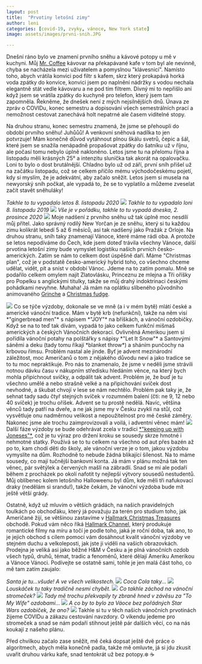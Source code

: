 ```yaml
---
layout: post
title:  "Prvotiny letošní zimy"
author: leni
categories: [covid-19, zvyky, vánoce, New York state]
image: assets/images/prvni-snih.JPG

---
```

Dnešní ráno bylo ve znamení prvního sněhu a kávové potopy u mě v kuchyni. Můj <a href="https://www.youtube.com/watch?v=QmklkUpN1YA">Mr. Coffee</a> kávovar na překapávané kafe v tom byl ale nevinně, chyba se nacházela mezi uživatelem a pomyslnou "klávesnicí". Namísto toho, abych vrátila konvici pod filtr s kafem, skrz který prokapává horká voda zpátky do konvice, konvici jsem po naplnění nádržky s vodou nechala elegantně stát vedle kávovaru a ne pod tím filtrem. Divný mi to nepřišlo ani když jsem se vrátila zpátky do kuchyně pro telefon, který jsem tam zapomněla. Řekněme, že dnešek není z mých nejsilnějších dnů. Únava ze zpráv o COVIDu, konec semestru a dopisování všech semestrálních prací a nemožnost cestovat zanechává holt nepatrné ale časem viditelné stopy.

Na druhou stranu, konec semestru znamená, že jsme se přehoupli do období prvního sněhu! Juhůůů! A venkovní sněhová nadílka to jen potvrzuje! Mám konečně důvod vytáhnout plnou škálu svetrů, čepic a šál, které jsem se snažila nenápadně propašovat zpátky do šatníku už v říjnu, ale počasí tomu nebylo úplně nakloněno. Letos jsme tu na přelomu října a listopadu měli krásných 25° a intenzitu sluníčka tak akorát na opalovačku. Loni to bylo o dost brutálnější. Chladno bylo už od září, první sníh přišel už na začátku listopadu, což se celkem příčilo mému východočeskému pojetí, kdy si myslím, že je adekvátní, aby začalo sněžit. Letos jsem si musela na newyorský sníh počkat, ale vypadá to, že se to vyplatilo a můžeme zveselat začít stavět sněhuláky!

*Takhle to tu vypadalo letos 8. listopadu 2020*
<img src="/assets/images/listopad-2020.jpg">
*Takhle to tu vypadalo loni 8. listopadu 2019*
<img src="/assets/images/prvni-snih-2019.jpg">
*Vše je v pořádku, takhle to tu vypadá dneska, 2. prosince 2020*
<img src="/assets/images/prvnisnih.jpg">
Moje nadšení z prvního sněhu už tak úplně moc nesdílí můj přítel. Jako správný rodilý New Yorčan je ze sněhu, který si tu každou zimu kolikrát lebedí 5 až 6 měsíců, asi tak nadšený jako Pražák z Orloje. Na druhou stranu, sníh taky znamenají Vánoce, které máme rádi oba. A protože se letos nepodíváme do Čech, kde jsem doteď trávila všechny Vánoce, další prvotina letošní zimy bude vymyslet logistiku našich prvních česko-amerických. Zatím se nám to celkem dost úspěšně daří. Máme "Christmas plan", což je v podstatě česko-americký hybrid toho, co všechno chceme udělat, vidět, pít a sníst v období Vánoc. Jdeme na to zatím pomalu. Mně se podařilo celkem omylem najít Zlatovlásku, Princeznu ze mlejna a Tři oříšky pro Popelku s anglickými titulky, takže se můj drahý indoktrinaci českými pohádkami nevyhne. Muhaha! Já mám na oplátku slíbeného původního animovaného <a href="https://en.wikipedia.org/wiki/Grinch">Grinche</a> a <a href="https://www.delish.com/holiday-recipes/christmas/a24893196/christmas-fudge-recipe/">Christmas fudge</a>.

<img src="/assets/images/vyzdoba-2020-vanoce.JPG">
Co se týče výzdoby, dokonale se ve mně (a i v mém bytě) mlátí české a americké vánoční tradice. Mám v bytě krb (nefunkční), takže na něm visí *"gingerbread men"* s nápisem *"JOY"* na bříškách, a vánoční ozdobičky. Když se na to teď tak dívám, vypadá to jako celkem funkční mišmaš amerických a českých Vánočních dekorací. Ovlivněná Amerikou jsem si pořídila vánoční potahy na polštářky s nápisy *"Let It Snow"* a Santovými sáněmi a deku (tady tomu říkají *blanket throw*) a sháním punčochy na krbovou římsu. Problém nastal ale jinde. Byť je advent mezinárodní záležitost, moc Američanů o tom z nějakého důvodu neví a jako tradice se to tu moc nepraktikuje. Pro nás to znamenalo, že jsme v neděli jsme strávili notnou dávku času v nákupním středisku hledáním věnce, na který bych mohla připíchnout svíčky, a odpálit tak advent. Problém je, že buď je tu všechno umělé a nebo strašně velké a na připichování svíček dost nevhodné, a škubat chvojí v lese se nám nechtělo. Problém pak taky je, že sehnat tady sadu čtyř stejných svíček v rozumném balení (čti: ne 9, 12 nebo 40 svíček) je trochu oříšek. Advent se tu prostě nedělá. Navíc, většina věnců tady patří na dveře, a ne jak jsme my v Česku zvyklí na stůl, což vysvětluje onu nadměrnou velikost a nepoužitelnost pro mé české záměry. Nakonec jsme ale trochu zaimprovizovali a voilá, i adventní věnec mám!

<img src="/assets/images/advent-venecek.jpg">
Další fáze výzdoby se bude odehrávat zcela v tradici <a href="https://en.wikipedia.org/wiki/Keeping_up_with_the_Joneses">*"keeping up with Joneses"*</a>, což je tu výraz pro držení kroku se sousedy skrze hmotné i nehmotné statky. Používá se to tu celkem na všechno od aut přes bazén až po to, kam chodí děti do školy, ale vánoční verze je o tom, jakou výzdobu vymyslíte na dům. Rozhodně to nebude žádná blikající šílenost. Na to máme sousedy, co mají tučnější bankovní konta. Já mám v plánu možná tak ten věnec, pár světýlek a červených mašlí na zábradlí. Snad se mi ale podaří během z procházek po okolí nafotit ty nejlepší výtvory sousedů nestudentů. Můj oblíbenec kolem letošního Halloweenu byl dům, kde měli tři nafukovací draky (nedělám si srandu!), takže čekám, že vánoční výzdoba bude mít ještě větší grády. 

Ostatně, když už mluvím o větších grádách, na našich pravidelných toulkách po obchoďáku, který já považuju za terén pro studium toho, jak Američané žijí, se většinou zastavíme v <a href="https://www.destinyusa.com/tenants/christmas-treasures-2/">Hallmark Christmas Treasures</a> obchodě. Pokud vám něco říká <a href="https://www.hallmarkchannel.com/christmas-scavenger-hunt">Hallmark Channel</a>, který produkuje romantické filmy na míru a točí je podle toho, jaká je roční doba, tak ano, to je jejich obchod s cílem pomoci vám dosáhnout kvalit vánoční výzdoby ve stejném duchu a velkoleposti, jak jste ji viděli na vašich obrazovkách. Prodejna je veliká asi jako běžné H&M v Česku a je plná vánočních ozdob všech typů, druhů, témat, tradic a fenoménů, které dělají Ameriku Amerikou a Vánoce Vánoci. Podívejte se ostatně sami, tohle je jen malá část toho, co mě tam zatím zaujalo:

*Santa je tu...všude! A ve všech velikostech.*
<img src="/assets/images/santa-vsude.jpg">
*Coca Cola taky...*
<img src="/assets/images/cocacola-vanoce.jpg">
*Louskáček tu taky tradičně nesmí chybět.*
<img src="/assets/images/louskacek-hallmark.jpg">
*Co takhle záchod na vánoční stromeček?*
<img src="/assets/images/zachod-vanoce.jpg">
*Tady mě trochu překvapily ty zbraně hned v závěsu za "To My Wife" ozdobami...*
<img src="/assets/images/konzole-vanoce.jpg">
*A co by to bylo za Váoce bez pořádných Star Wars ozdobiček, že ano?*
<img src="/assets/images/sw-vanoce.jpg">
Takhle si tu v těch našich vánočních prvotinách žijeme COVIDu a zákazu cestování navzdory. O víkendu jedeme pro stromeček a snad se nám podaří stihnout ještě pár dalších věcí, co na nás koukají z našeho plánu.

Před chvilkou začalo zase sněžit, mě čeká dopsat ještě dvě práce o algoritmech, abych měla konečně padla, takže mě omluvte, já si jdu zkusit uvařit druhou várku kafe, snad tentokrát už bez potopy.❄️ ☕